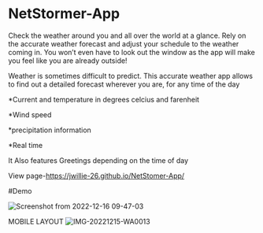 # NetStormer-App

Check the weather around you and all over the world at a glance. Rely on the accurate weather forecast and adjust your schedule to the weather coming in. You won’t even have to look out the window as the app will make you feel like you are already outside!

Weather is sometimes difficult to predict. This accurate weather app allows to find out a detailed forecast wherever you are, for any time of the day 

*Current and temperature in degrees celcius and farenheit

*Wind speed 

*precipitation information

*Real time

It Also features Greetings depending on the time of day

View page-https://jwillie-26.github.io/NetStomer-App/

#Demo

![Screenshot from 2022-12-16 09-47-03](https://user-images.githubusercontent.com/105637783/208039273-addf88de-25cd-4639-85a0-fc4a3ee8ef62.png)


MOBILE LAYOUT
![IMG-20221215-WA0013](https://user-images.githubusercontent.com/105637783/207861203-2671a29c-ebce-491a-8e5b-a695b1250006.jpg)
